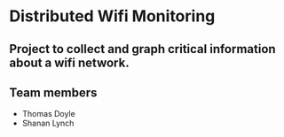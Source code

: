 # Distributed Wifi Monitoring

## Project to collect and graph critical information about a wifi network.

## Team members

* Thomas Doyle
* Shanan Lynch
